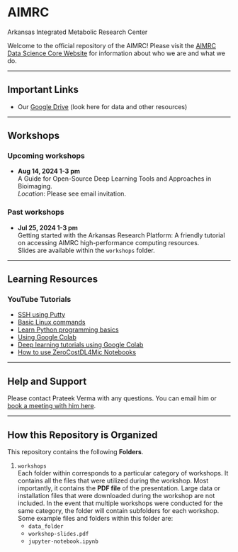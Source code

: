 # AIMRC
Arkansas Integrated Metabolic Research Center

Welcome to the official repository of the AIMRC! Please visit the [AIMRC Data Science Core Website](https://aimrc.uark.edu/data-science-core/) for information about who we are and what we do.

<!-- ======================================================================= -->
<hr />

## Important Links
- Our [Google Drive](https://drive.google.com/drive/folders/1r0oteK5Wv2zKKdMkYY1zZcUF4Cy2n4S9?usp=sharing) (look here for data and other resources)

<!-- ======================================================================= -->
<hr />

## Workshops

### Upcoming workshops
- **Aug 14, 2024 1-3 pm**  
  A Guide for Open-Source Deep Learning Tools and Approaches in Bioimaging.  
  *Location*: Please see email invitation.

### Past workshops
- **Jul 25, 2024 1-3 pm**  
  Getting started with the Arkansas Research Platform: A friendly tutorial on accessing AIMRC high-performance computing resources.  
  Slides are available within the `workshops` folder.


<!-- ======================================================================= -->
<hr />

## Learning Resources

### YouTube Tutorials
- [SSH using Putty](https://youtu.be/pWDHUlvcAsg)
- [Basic Linux commands](https://youtu.be/gd7BXuUQ91w)
- [Learn Python programming basics](https://youtu.be/YYXdXT2l-Gg?list=PL-osiE80TeTskrapNbzXhwoFUiLCjGgY7)
- [Using Google Colab](https://youtu.be/JJYZ3OE_lGo)
- [Deep learning tutorials using Google Colab](https://youtu.be/gZmobeGL0Yg?list=PLZbbT5o_s2xq7LwI2y8_QtvuXZedL6tQU)
- [How to use ZeroCostDL4Mic Notebooks](https://youtu.be/GzD2gamVNHI)


<!-- ======================================================================= -->
<hr />

## Help and Support

Please contact Prateek Verma with any questions. You can email him or [book a meeting with him here](https://calendly.com/prateekverma/30min).


<!-- ======================================================================= -->
<hr />

## How this Repository is Organized

This repository contains the following **Folders**.

1. `workshops`  
    Each folder within corresponds to a particular category of workshops. It contains all the files that were utilized during the workshop. Most importantly, it contains the **PDF file** of the presentation. Large data or installation files that were downloaded during the workshop are not included. In the event that multiple workshops were conducted for the same category, the folder will contain subfolders for each workshop. Some example files and folders within this folder are:
    - `data_folder`
    - `workshop-slides.pdf`
    - `jupyter-notebook.ipynb`